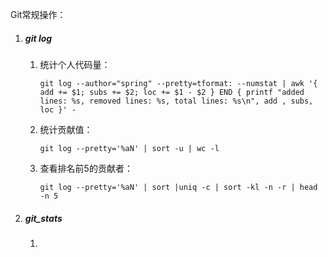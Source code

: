 Git常规操作：

1. ##### git log

   1. 统计个人代码量：

      `git log --author="spring" --pretty=tformat: --numstat | awk '{ add += $1; subs += $2; loc += $1 - $2 } END { printf "added lines: %s, removed lines: %s, total lines: %s\n", add , subs, loc }' -`

   2. 统计贡献值：

      `git log --pretty='%aN' | sort -u | wc -l`

   3. 查看排名前5的贡献者：

      `git log --pretty='%aN' | sort |uniq -c | sort -kl -n -r | head -n 5`

2. ##### git_stats

   1. 